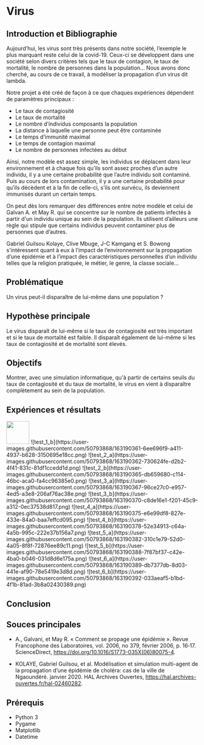 # Virus

## Introduction et Bibliographie
Aujourd’hui, les virus sont très présents dans notre société, l’exemple le plus marquant reste celui de la covid-19. Ceux-ci se développent dans une société selon divers critères tels que le taux de contagion, le taux de mortalité, le nombre de personnes dans la population…
Nous avons donc cherché, au cours de ce travail, à modéliser la propagation d’un virus dit lambda.

Notre projet a été créé de façon à ce que chaques expériences dépendent de paramètres principaux :
- Le taux de contagiosité
- Le taux de mortalité
- Le nombre d’individus composants la population
- La distance à laquelle une personne peut être contaminée
- Le temps d’immunité maximal
- Le temps de contagion maximal
- Le nombre de personnes infectées au début

Ainsi, notre modèle est assez simple, les individus se déplacent dans leur environnement et à chaque fois qu’ils sont assez proches d’un autre individu, il y a une certaine probabilité que l’autre individu soit contaminé. Puis au cours de lors contamination, il y a une certaine probabilité pour qu’ils décèdent et à la fin de celle-ci, s'ils ont survécu, ils deviennent immunisés durant un certain temps. 

On peut dès lors remarquer des différences entre notre modèle et celui de Galvan A. et May R. qui se concentre sur le nombre de patients infectés à partir d'un individu unique au sein de la population. Ils utilisent d’ailleurs une règle qui stipule que certains individus peuvent contaminer plus de personnes que d’autres.

Gabriel Guilsou Kolaye, Clive Mbuge, J-C Kamgang et S. Bowong s'intéressent quant à eux à l’impact de l’environnement sur la propagation d’une épidémie et à l’impact des caractéristiques personnelles d’un individu telles que la religion pratiquée, le métier, le genre, la classe sociale…

## Problématique
Un virus peut-il disparaître de lui-même dans une population ?

## Hypothèse principale
Le virus disparaît de lui-même si le taux de contagiosité est très important et si le taux de mortalité est faible.
Il disparaît également de lui-même si les taux de contagiosité et de mortalité sont élevés.

## Objectifs
Montrer, avec une simulation informatique, qu'à partir de certains seuils du taux de contagiosité et du taux de mortalité, le virus en vient à
disparaître complètement au sein de la population.

 
 ## Expériences et résultats
<img src="https://user-images.githubusercontent.com/50793868/163190353-59bbb477-7b5c-4215-a285-2596c69e05eb.png" height="60" width="60" >
![test_1_b](https://user-images.githubusercontent.com/50793868/163190361-6ee696f9-a411-4937-b628-3150695e18cc.png)
![test_2_a](https://user-images.githubusercontent.com/50793868/163190362-730624fe-d2b2-4f41-831c-81df1ccedd1d.png)
![test_2_b](https://user-images.githubusercontent.com/50793868/163190365-db659680-c114-46bc-aca0-fa4cc96385e0.png)
![test_3_a](https://user-images.githubusercontent.com/50793868/163190367-96ce27c0-e957-4ed5-a3e8-206af76ac38e.png)
![test_3_b](https://user-images.githubusercontent.com/50793868/163190370-c8de16e1-f201-45c9-a312-0ec37538d817.png)
![test_4_a](https://user-images.githubusercontent.com/50793868/163190375-e6e99df8-827e-433e-84a0-baa7effcd095.png)
![test_4_b](https://user-images.githubusercontent.com/50793868/163190378-52e34913-c64a-4a5b-995c-222e37b156a7.png)
![test_5_a](https://user-images.githubusercontent.com/50793868/163190382-310c1e79-52d0-4a05-8f8f-72876ee89c11.png)
![test_5_b](https://user-images.githubusercontent.com/50793868/163190388-7f87bf37-c42e-4ba0-b046-031d8d6e175a.png)
![test_6_a](https://user-images.githubusercontent.com/50793868/163190389-db7377db-8d03-441e-af90-78e5419e3d8d.png)
![test_6_b](https://user-images.githubusercontent.com/50793868/163190392-033aeaf5-b1bd-4f1b-81ad-3b8a02430389.png)

 ## Conclusion
 
 ## Souces principales
- A., Galvani, et May R. « Comment se propage une épidémie ». Revue Francophone 	des Laboratoires, vol. 2006, no 379, février 2006, p. 16‑17. ScienceDirect, 		https://doi.org/10.1016/S1773-035X(06)80075-4.

- KOLAYE, Gabriel Guilsou, et al. Modélisation et simulation multi-agent de la 		propagation d’une épidémie de choléra: cas de la ville de Ngaoundéré. janvier 		2020. HAL Archives Ouvertes, https://hal.archives-ouvertes.fr/hal-02460282. 
 
 ## Prérequis
 - Python 3
 - Pygame
 - Matplotlib
 - Datetime


